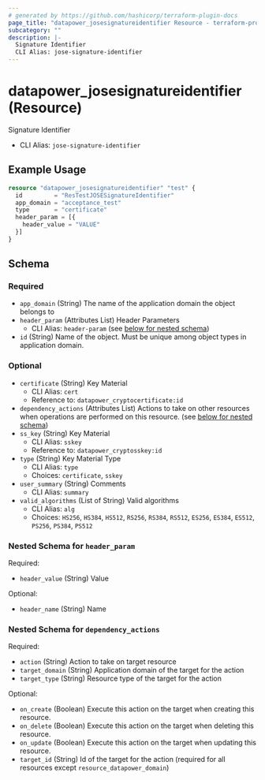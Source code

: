 ```yaml
---
# generated by https://github.com/hashicorp/terraform-plugin-docs
page_title: "datapower_josesignatureidentifier Resource - terraform-provider-datapower"
subcategory: ""
description: |-
  Signature Identifier
  CLI Alias: jose-signature-identifier
---
```


# datapower_josesignatureidentifier (Resource)

Signature Identifier
  - CLI Alias: `jose-signature-identifier`

## Example Usage

```terraform
resource "datapower_josesignatureidentifier" "test" {
  id         = "ResTestJOSESignatureIdentifier"
  app_domain = "acceptance_test"
  type       = "certificate"
  header_param = [{
    header_value = "VALUE"
  }]
}
```

<!-- schema generated by tfplugindocs -->
## Schema

### Required

- `app_domain` (String) The name of the application domain the object belongs to
- `header_param` (Attributes List) Header Parameters
  - CLI Alias: `header-param` (see [below for nested schema](#nestedatt--header_param))
- `id` (String) Name of the object. Must be unique among object types in application domain.

### Optional

- `certificate` (String) Key Material
  - CLI Alias: `cert`
  - Reference to: `datapower_cryptocertificate:id`
- `dependency_actions` (Attributes List) Actions to take on other resources when operations are performed on this resource. (see [below for nested schema](#nestedatt--dependency_actions))
- `ss_key` (String) Key Material
  - CLI Alias: `sskey`
  - Reference to: `datapower_cryptosskey:id`
- `type` (String) Key Material Type
  - CLI Alias: `type`
  - Choices: `certificate`, `sskey`
- `user_summary` (String) Comments
  - CLI Alias: `summary`
- `valid_algorithms` (List of String) Valid algorithms
  - CLI Alias: `alg`
  - Choices: `HS256`, `HS384`, `HS512`, `RS256`, `RS384`, `RS512`, `ES256`, `ES384`, `ES512`, `PS256`, `PS384`, `PS512`

<a id="nestedatt--header_param"></a>
### Nested Schema for `header_param`

Required:

- `header_value` (String) Value

Optional:

- `header_name` (String) Name


<a id="nestedatt--dependency_actions"></a>
### Nested Schema for `dependency_actions`

Required:

- `action` (String) Action to take on target resource
- `target_domain` (String) Application domain of the target for the action
- `target_type` (String) Resource type of the target for the action

Optional:

- `on_create` (Boolean) Execute this action on the target when creating this resource.
- `on_delete` (Boolean) Execute this action on the target when deleting this resource.
- `on_update` (Boolean) Execute this action on the target when updating this resource.
- `target_id` (String) Id of the target for the action (required for all resources except `resource_datapower_domain`)
